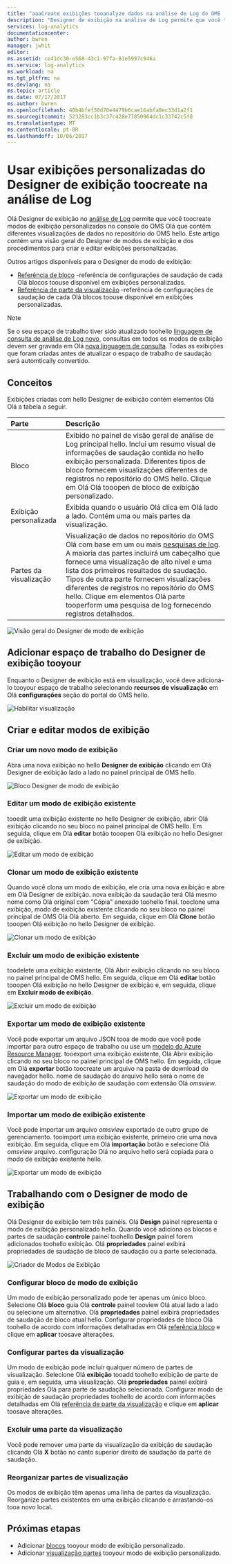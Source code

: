 ```yaml
---
title: "aaaCreate exibições tooanalyze dados na análise de Log do OMS | Microsoft Docs"
description: "Designer de exibição na análise de Log permite que você toocreate personalizado exibições que são exibidas no portal do OMS e o Azure hello e contêm diferentes visualizações de dados no repositório do OMS hello. Este artigo contém uma visão geral do Designer de modos de exibição e dos procedimentos para criar e editar exibições personalizadas."
services: log-analytics
documentationcenter: 
author: bwren
manager: jwhit
editor: 
ms.assetid: ce41dc30-e568-43c1-97fa-81e5997c946a
ms.service: log-analytics
ms.workload: na
ms.tgt_pltfrm: na
ms.devlang: na
ms.topic: article
ms.date: 07/17/2017
ms.author: bwren
ms.openlocfilehash: 40b4bfef50d70e4479b6cae16abfa8ec33d1a2f1
ms.sourcegitcommit: 523283cc1b3c37c428e77850964dc1c33742c5f0
ms.translationtype: MT
ms.contentlocale: pt-BR
ms.lasthandoff: 10/06/2017
---
```

# <a name="use-view-designer-toocreate-custom-views-in-log-analytics"></a>Usar exibições personalizadas do Designer de exibição toocreate na análise de Log
Olá Designer de exibição no [análise de Log](log-analytics-overview.md) permite que você toocreate modos de exibição personalizados no console do OMS Olá que contêm diferentes visualizações de dados no repositório do OMS hello. Este artigo contém uma visão geral do Designer de modos de exibição e dos procedimentos para criar e editar exibições personalizadas.

Outros artigos disponíveis para o Designer de modo de exibição:

* [Referência de bloco](log-analytics-view-designer-tiles.md) -referência de configurações de saudação de cada Olá blocos toouse disponível em exibições personalizadas.
* [Referência de parte da visualização](log-analytics-view-designer-parts.md) -referência de configurações de saudação de cada Olá blocos toouse disponível em exibições personalizadas.

>[!NOTE]
> Se o seu espaço de trabalho tiver sido atualizado toohello [linguagem de consulta de análise de Log novo](log-analytics-log-search-upgrade.md), consultas em todos os modos de exibição devem ser gravada em Olá [nova linguagem de consulta](https://go.microsoft.com/fwlink/?linkid=856078).  Todas as exibições que foram criadas antes de atualizar o espaço de trabalho de saudação será automtically convertido.

## <a name="concepts"></a>Conceitos
Exibições criadas com hello Designer de exibição contém elementos Olá Olá a tabela a seguir.

| Parte | Descrição |
|:--- |:--- |
| Bloco |Exibido no painel de visão geral de análise de Log principal hello.  Inclui um resumo visual de informações de saudação contida no hello exibição personalizada.  Diferentes tipos de bloco fornecem visualizações diferentes de registros no repositório do OMS hello.  Clique em Olá Olá tooopen de bloco de exibição personalizado. |
| Exibição personalizada |Exibida quando o usuário Olá clica em Olá lado a lado.  Contém uma ou mais partes da visualização. |
| Partes da visualização |Visualização de dados no repositório do OMS Olá com base em um ou mais [pesquisas de log](log-analytics-log-searches.md).  A maioria das partes incluirá um cabeçalho que fornece uma visualização de alto nível e uma lista dos primeiros resultados de saudação.  Tipos de outra parte fornecem visualizações diferentes de registros no repositório do OMS hello.  Clique em elementos Olá parte tooperform uma pesquisa de log fornecendo registros detalhados. |

![Visão geral do Designer de modo de exibição](media/log-analytics-view-designer/overview.png)

## <a name="add-view-designer-tooyour-workspace"></a>Adicionar espaço de trabalho do Designer de exibição tooyour
Enquanto o Designer de exibição está em visualização, você deve adicioná-lo tooyour espaço de trabalho selecionando **recursos de visualização** em Olá **configurações** seção do portal do OMS hello.

![Habilitar visualização](media/log-analytics-view-designer/preview.png)

## <a name="creating-and-editing-views"></a>Criar e editar modos de exibição
### <a name="create-a-new-view"></a>Criar um novo modo de exibição
Abra uma nova exibição no hello **Designer de exibição** clicando em Olá Designer de exibição lado a lado no painel principal de OMS hello.

![Bloco Designer de modo de exibição](media/log-analytics-view-designer/view-designer-tile.png)

### <a name="edit-an-existing-view"></a>Editar um modo de exibição existente
tooedit uma exibição existente no hello Designer de exibição, abrir Olá exibição clicando no seu bloco no painel principal de OMS hello.  Em seguida, clique em Olá **editar** botão tooopen Olá exibição no hello Designer de exibição.

![Editar um modo de exibição](media/log-analytics-view-designer/menu-edit.png)

### <a name="clone-an-existing-view"></a>Clonar um modo de exibição existente
Quando você clona um modo de exibição, ele cria uma nova exibição e abre em Olá Designer de exibição.  nova exibição da saudação terá Olá mesmo nome como Olá original com "Cópia" anexado toohello final.  tooclone uma exibição, modo de exibição existente clicando no seu bloco no painel principal de OMS Olá Olá aberto.  Em seguida, clique em Olá **Clone** botão tooopen Olá exibição no hello Designer de exibição.

![Clonar um modo de exibição](media/log-analytics-view-designer/edit-menu-clone.png)

### <a name="delete-an-existing-view"></a>Excluir um modo de exibição existente
toodelete uma exibição existente, Olá Abrir exibição clicando no seu bloco no painel principal de OMS hello.  Em seguida, clique em Olá **editar** botão tooopen Olá exibição no hello Designer de exibição e, em seguida, clique em **Excluir modo de exibição**.

![Excluir um modo de exibição](media/log-analytics-view-designer/edit-menu-delete.png)

### <a name="export-an-existing-view"></a>Exportar um modo de exibição existente
Você pode exportar um arquivo JSON tooa de modo que você pode importar para outro espaço de trabalho ou use um [modelo do Azure Resource Manager](../azure-resource-manager/resource-group-authoring-templates.md).  tooexport uma exibição existente, Olá Abrir exibição clicando no seu bloco no painel principal de OMS hello.  Em seguida, clique em Olá **exportar** botão toocreate um arquivo na pasta de download do navegador hello.  nome de saudação do arquivo hello será o nome de saudação do modo de exibição de saudação com extensão Olá *omsview*.

![Exportar um modo de exibição](media/log-analytics-view-designer/edit-menu-export.png)

### <a name="import-an-existing-view"></a>Importar um modo de exibição existente
Você pode importar um arquivo *omsview* exportado de outro grupo de gerenciamento.  tooimport uma exibição existente, primeiro crie uma nova exibição.  Em seguida, clique em Olá **importação** botão e selecione Olá *omsview* arquivo.  configuração Olá no arquivo hello será copiada para o modo de exibição existente hello.

![Exportar um modo de exibição](media/log-analytics-view-designer/edit-menu-import.png)

## <a name="working-with-view-designer"></a>Trabalhando com o Designer de modo de exibição
Olá Designer de exibição tem três painéis.  Olá **Design** painel representa o modo de exibição personalizado hello.  Quando você adiciona os blocos e partes de saudação **controle** painel toohello **Design** painel forem adicionados toohello exibição.  Olá **propriedades** painel exibirá propriedades de saudação de bloco de saudação ou a parte selecionada.

![Criador de Modos de Exibição](media/log-analytics-view-designer/view-designer-screenshot.png)

### <a name="configure-view-tile"></a>Configurar bloco de modo de exibição
Um modo de exibição personalizado pode ter apenas um único bloco.  Selecione Olá **bloco** guia Olá **controle** painel tooview Olá atual lado a lado ou selecione um alternativo.  Olá **propriedades** painel exibirá propriedades de saudação de bloco atual hello.  Configurar propriedades de bloco Olá toohello de acordo com informações detalhadas em Olá [referência bloco](log-analytics-view-designer-tiles.md) e clique em **aplicar** toosave alterações.

### <a name="configure-visualization-parts"></a>Configurar partes da visualização
Um modo de exibição pode incluir qualquer número de partes de visualização.  Selecione Olá **exibição** tooadd toohello exibição de parte de guia e, em seguida, uma visualização.  Olá **propriedades** painel exibirá propriedades Olá para parte de saudação selecionada.  Configurar modo de exibição de saudação propriedades toohello de acordo com informações detalhadas em Olá [referência de parte da visualização](log-analytics-view-designer-parts.md) e clique em **aplicar** toosave alterações.

### <a name="delete-a-visualization-part"></a>Excluir uma parte da visualização
Você pode remover uma parte da visualização da exibição de saudação clicando Olá **X** botão no canto superior direito de saudação da parte de saudação.

### <a name="rearrange-visualization-parts"></a>Reorganizar partes de visualização
Os modos de exibição têm apenas uma linha de partes da visualização.  Reorganize partes existentes em uma exibição clicando e arrastando-os tooa novo local.

## <a name="next-steps"></a>Próximas etapas
* Adicionar [blocos](log-analytics-view-designer-tiles.md) tooyour modo de exibição personalizado.
* Adicionar [visualização partes](log-analytics-view-designer-parts.md) tooyour modo de exibição personalizado.
